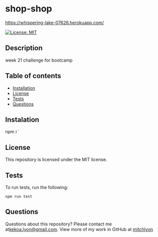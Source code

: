 # shop-shop

https://whispering-lake-07626.herokuapp.com/

[![License: MIT](https://img.shields.io/badge/License-MIT-yellow.svg)](https://opensource.org/licenses/MIT)  

## Description

week 21 challenge for bootcamp

## Table of contents
* [Installation](#installation)
* [License](#license)
* [Tests](#tests)
* [Questions](#questions)

## Instalation

npm i
`

## License

This repository is licensed under the MIT license.

## Tests

To run tests, run the following:

`
npm run test
`

## Questions

Questions about this repository? Please contact me at[kekoa.lyon@gmail.com](mailto:kekoa.lyon@gmail.com).
View more of my work in GitHub at [mitchlyon](https://github.com/mitchlyon)